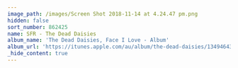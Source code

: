 ```yaml
---
image_path: /images/Screen Shot 2018-11-14 at 4.24.47 pm.png
hidden: false
sort_number: 862425
name: SFR - The Dead Daisies
album_name: 'The Dead Daisies, Face I Love - Album'
album_url: 'https://itunes.apple.com/au/album/the-dead-daisies/1349464349'
_hide_content: true
---
```


